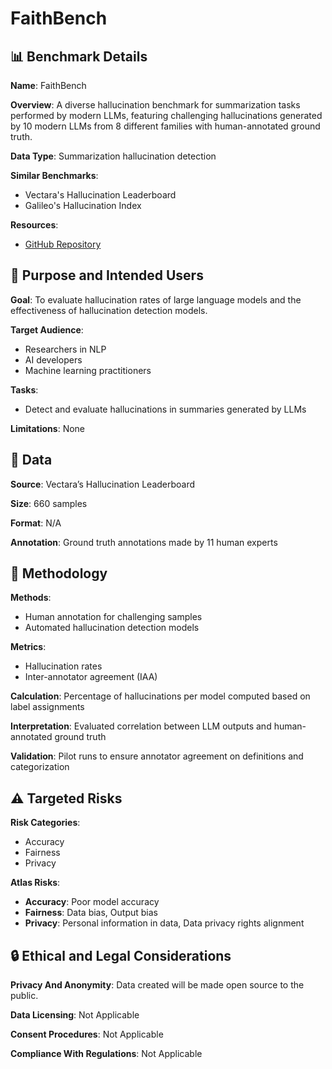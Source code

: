 # FaithBench

## 📊 Benchmark Details

**Name**: FaithBench

**Overview**: A diverse hallucination benchmark for summarization tasks performed by modern LLMs, featuring challenging hallucinations generated by 10 modern LLMs from 8 different families with human-annotated ground truth.

**Data Type**: Summarization hallucination detection

**Similar Benchmarks**:
- Vectara's Hallucination Leaderboard
- Galileo's Hallucination Index

**Resources**:
- [GitHub Repository](https://github.com/vectara/FaithBench)

## 🎯 Purpose and Intended Users

**Goal**: To evaluate hallucination rates of large language models and the effectiveness of hallucination detection models.

**Target Audience**:
- Researchers in NLP
- AI developers
- Machine learning practitioners

**Tasks**:
- Detect and evaluate hallucinations in summaries generated by LLMs

**Limitations**: None

## 💾 Data

**Source**: Vectara’s Hallucination Leaderboard

**Size**: 660 samples

**Format**: N/A

**Annotation**: Ground truth annotations made by 11 human experts

## 🔬 Methodology

**Methods**:
- Human annotation for challenging samples
- Automated hallucination detection models

**Metrics**:
- Hallucination rates
- Inter-annotator agreement (IAA)

**Calculation**: Percentage of hallucinations per model computed based on label assignments

**Interpretation**: Evaluated correlation between LLM outputs and human-annotated ground truth

**Validation**: Pilot runs to ensure annotator agreement on definitions and categorization

## ⚠️ Targeted Risks

**Risk Categories**:
- Accuracy
- Fairness
- Privacy

**Atlas Risks**:
- **Accuracy**: Poor model accuracy
- **Fairness**: Data bias, Output bias
- **Privacy**: Personal information in data, Data privacy rights alignment

## 🔒 Ethical and Legal Considerations

**Privacy And Anonymity**: Data created will be made open source to the public.

**Data Licensing**: Not Applicable

**Consent Procedures**: Not Applicable

**Compliance With Regulations**: Not Applicable

